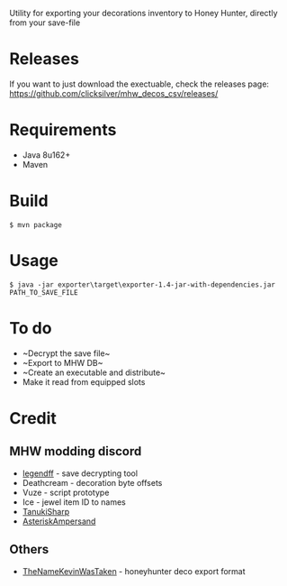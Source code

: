 Utility for exporting your decorations inventory to Honey Hunter, directly from your save-file

# Releases

If you want to just download the exectuable, check the releases page: https://github.com/clicksilver/mhw_decos_csv/releases/

# Requirements
* Java 8u162+
* Maven 

# Build
```
$ mvn package
```

# Usage 
```
$ java -jar exporter\target\exporter-1.4-jar-with-dependencies.jar PATH_TO_SAVE_FILE
```

# To do

* ~Decrypt the save file~
* ~Export to MHW DB~
* ~Create an executable and distribute~
* Make it read from equipped slots

# Credit

## MHW modding discord

* [legendff](https://github.com/LEGENDFF/mhw-Savecrypt) - save decrypting tool
* Deathcream - decoration byte offsets
* Vuze - script prototype
* Ice - jewel item ID to names
* [TanukiSharp](https://github.com/TanukiSharp/MHWSaveUtils)
* [AsteriskAmpersand](https://github.com/AsteriskAmpersand/MHW-Save-Editor)

## Others

* [TheNameKevinWasTaken](https://github.com/TheNameKevinWasTaken/mhw-deco-exporter) - honeyhunter deco export format
